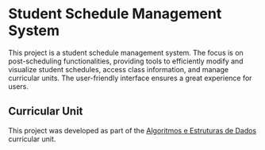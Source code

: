 # Student Schedule Management System

This project is a student schedule management system. The focus is on post-scheduling functionalities, providing tools to efficiently modify and visualize student schedules, access class information, and manage curricular units. The user-friendly interface ensures a great experience for users.

## Curricular Unit

This project was developed as part of the [Algoritmos e Estruturas de Dados](https://sigarra.up.pt/feup/pt/ucurr_geral.ficha_uc_view?pv_ocorrencia_id=520316) curricular unit.
